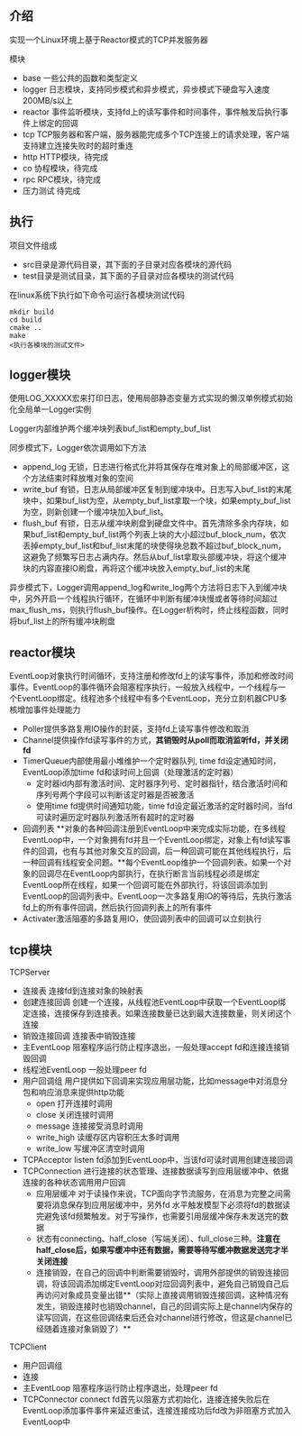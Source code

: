 
## 介绍

实现一个Linux环境上基于Reactor模式的TCP并发服务器

模块
- base 一些公共的函数和类型定义
- logger 日志模块，支持同步模式和异步模式，异步模式下硬盘写入速度200MB/s以上
- reactor 事件监听模块，支持fd上的读写事件和时间事件，事件触发后执行事件上绑定的回调
- tcp TCP服务器和客户端，服务器能完成多个TCP连接上的请求处理，客户端支持建立连接失败时的超时重连
- http HTTP模块，待完成
- co 协程模块，待完成
- rpc RPC模块，待完成
- 压力测试 待完成

## 执行

项目文件组成
- src目录是源代码目录，其下面的子目录对应各模块的源代码
- test目录是测试目录，其下面的子目录对应各模块的测试代码

在linux系统下执行如下命令可运行各模块测试代码
```
mkdir build
cd build
cmake ..
make
<执行各模块的测试文件>
```

## logger模块

使用LOG_XXXXX宏来打印日志，使用局部静态变量方式实现的懒汉单例模式初始化全局单一Logger实例

Logger内部维护两个缓冲块列表buf_list和empty_buf_list

同步模式下，Logger依次调用如下方法
- append_log 无锁，日志进行格式化并将其保存在堆对象上的局部缓冲区，这个方法结束时释放堆对象的空间
- write_buf 有锁，日志从局部缓冲区复制到缓冲块中。日志写入buf_list的末尾块中，如果buf_list为空，从empty_buf_list拿取一个块，如果empty_buf_list为空，则新创建一个缓冲块加入buf_list。
- flush_buf 有锁，日志从缓冲块刷盘到硬盘文件中。首先清除多余内存块，如果buf_list和empty_buf_list两个列表上块的大小超过buf_block_num，依次丢掉empty_buf_list和buf_list末尾的块使得块总数不超过buf_block_num，这避免了频繁写日志占满内存。然后从buf_list拿取头部缓冲块，将这个缓冲块的内容直接IO刷盘，再将这个缓冲块放入empty_buf_list的末尾

异步模式下，Logger调用append_log和write_log两个方法将日志下入到缓冲块中，另外开启一个线程执行循环，在循环中判断有缓冲块慢或者等待时间超过max_flush_ms，则执行flush_buf操作。在Logger析构时，终止线程函数，同时将buf_list上的所有缓冲块刷盘

## reactor模块

EventLoop对象执行时间循环，支持注册和修改fd上的读写事件，添加和修改时间事件。EventLoop的事件循环会阻塞程序执行，一般放入线程中，一个线程与一个EventLoop绑定。线程池多个线程中有多个EventLoop，充分立刻机器CPU多核增加事件处理能力
- Poller提供多路复用IO操作的封装，支持fd上读写事件修改和取消
- Channel提供操作fd读写事件的方式，**其销毁时从poll而取消监听fd，并关闭fd**
- TimerQueue内部使用最小堆维护一个定时器队列, time fd设定通知时间，EventLoop添加time fd和读时间上回调（处理激活的定时器）
    - 定时器id内部有激活时间、定时器序列号、定时器指针，结合激活时间和序列号两个字段可以判断该定时器是否被激活
    - 使用time fd提供时间通知功能，time fd设定最近激活的定时器时间，当fd可读时遍历定时器队列激活所有超时的定时器
- 回调列表 **对象的各种回调注册到EventLoop中来完成实际功能，在多线程EventLoop中，一个对象拥有fd并且一个EventLoop绑定，对象上有fd读写事件的回调，也有与其他对象交互的回调，后一种回调可能在其他线程执行，后一种回调有线程安全问题。**每个EventLoop维护一个回调列表。如果一个对象的回调尽在EventLoop内部执行，在执行断言当前线程必须是绑定EventLoop所在线程，如果一个回调可能在外部执行，将该回调添加到EventLoop的回调列表中。EventLoop一次多路复用IO的等待后，先执行激活fd上的所有事件回调，然后执行回调列表上的所有事件
- Activater激活阻塞的多路复用IO，使回调列表中的回调可以立刻执行

## tcp模块

TCPServer 
- 连接表 连接fd到连接对象的映射表
- 创建连接回调 创建一个连接，从线程池EventLoop中获取一个EventLoop绑定连接，连接保存到连接表。如果连接数量已达到最大连接数量，则关闭这个连接
- 销毁连接回调 连接表中销毁连接
- 主EventLoop 阻塞程序运行防止程序退出，一般处理accept fd和连接连接销毁回调
- 线程池EventLoop 一般处理peer fd
- 用户回调组 用户提供如下回调来实现应用层功能，比如message中对消息分包和响应消息来提供http功能
    - open 打开连接时调用
    - close 关闭连接时调用
    - message 连接接受消息时调用
    - write_high 读缓存区内容积压太多时调用
    - write_low 写缓冲区清空时调用
- TCPAcceptor listen fd添加到EventLoop中，当该fd可读时调用创建连接回调
- TCPConnection 进行连接的状态管理、连接数据读写到应用层缓冲中、依据连接的各种状态调用用户回调
    - 应用层缓冲 对于读操作来说，TCP面向字节流服务，在消息为完整之间需要将消息保存到应用层缓冲中，另外fd 水平触发模型下必须将fd的数据读完避免该fd频繁触发。对于写操作，也需要引用层缓冲保存未发送完的数据
    - 状态有connecting、half_close（写端关闭）、full_close三种。**注意在half_close后，如果写缓冲中还有数据，需要等待写缓冲数据发送完才半关闭连接**
    - 连接销毁，在自己的回调中判断需要销毁时，调用外部提供的销毁连接回调，将该回调添加绑定EventLoop对应回调列表中，避免自己销毁自己后再访问对象成员变量出错**（实际上直接调用销毁连接回调，这种情况有发生，销毁连接时也销毁channel，自己的回调实际上是channel内保存的读写回调，在这些回调结束后还会对channel进行修改，但这是channel已经随着连接对象销毁了）**

TCPClient
- 用户回调组
- 连接
- 主EventLoop 阻塞程序运行防止程序退出，处理peer fd
- TCPConnector connect fd首先以阻塞方式初始化，连接连接失败后在EventLoop添加事件事件来延迟重试，连接连接成功后fd改为非阻塞方式加入EventLoop中



